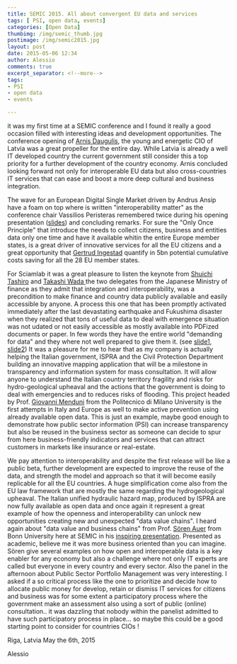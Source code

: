 ```yaml
---
title: SEMIC 2015. All about convergent EU data and services
tags: [ PSI, open data, events]
categories: [Open Data]
thumbimg: /img/semic_thumb.jpg
postimage: /img/semic2015.jpg
layout: post
date: 2015-05-06 12:34
author: Alessio
comments: true
excerpt_separator: <!--more-->
tags:
- PSI
- open data
- events

---
```

it was my first time at a SEMIC conference and I found it really a good occasion filled with interesting ideas and development opportunities. The conference opening of [Arnis Daugulis](https://mobile.twitter.com/arnis_daugulis), the young and energetic CIO of Latvia was a great propeller for the entire day. While Latvia is already a well IT developed country the current government still consider this a top priority for a further development of the country economy. Arnis concluded looking forward not only for interoperable EU data but also cross-countries IT services that can ease and boost a more deep cultural and business integration.

The wave for an European Digital Single Market driven by Andrus Ansip have a foam on top where is written "interoperability matter" as the conference chair Vassilios Peristeras remembered twice during his opening presentation ([slides](https://joinup.ec.europa.eu/sites/default/files/isa_field_path/presentation_by_vassilios_peristeras-_enterprise_information_management_and_service_portfolio_management_for_the_public_sector.pdf)) and concluding remarks.  For sure the "Only Once Principle" that introduce the needs to collect citizens, business and entities data only one time and have it available whitin the entire Europe member states, is a great driver of innovative services for all the EU citizens and a great opportunity that [Gertrud Ingestad](https://www.linkedin.com/pub/gertrud-ingestad/5/816/b54) quantify in 5bn potential cumulative costs saving for all the 28 EU member states.

For Sciamlab it was a great pleasure to listen the keynote from [Shuichi Tashiro](https://www.linkedin.com/pub/shuichi-tashiro/3/34/8b3) and [Takashi Wada ](https://www.linkedin.com/pub/takashi-wada/46/768/b70) the two delegates from the Japanese Ministry of finance as they admit that integration and interoperability, was a precondition to make finance and country data publicly available and easily accessible by anyone. A process this one that has been promptly activated immediately after the last devastating earthquake and Fukushima disaster when they realized that tons of useful data to deal with emergence situation was not udated or not easily accessible as mostly available into PDFized documents or paper. In few words they have the entire world "demanding for data" and they where not well prepared to give them it. (see [slide1](https://joinup.ec.europa.eu/sites/default/files/isa_field_path/presentation_by_shuichi_tashiro_-_japanese_common_vocabulary_project.pdf), [slide2](https://joinup.ec.europa.eu/sites/default/files/isa_field_path/presentation_by_takashi_wada-_japanese_common_vocabulary_project.pdf))
It was a pleasure for me to hear that as my company is actually helping the Italian government, ISPRA and the Civil Protection Department building an innovative mapping application that will be a milestone in transparency and information system for mass consultation. It will allow anyone to understand the Italian country territory fragility and risks for hydro-geological upheaval and the actions that the government is doing to deal with emergencies and to reduces risks of flooding. This project headed by Prof. [Giovanni Menduni](http://twitter.com/giovannimenduni) from the Politecnico di Milano University is the first attempts in Italy and Europe as well to make active prevention using already available open data. This is just an example, maybe good enough to demonstrate how public sector information (PSI) can increase transparency but also be reused in the business sector as someone can decide to spur from here  business-friendly indicators and services that can attract customers in markets like insurance or real-estate.

We pay attention to interoperability and despite the first release will be like a public beta, further development are expected to improve the reuse of the data, and strength the model and approach so that it will become easily replicable for all the EU countries.
A huge simplification come also from the EU law framework that are mostly the same regarding the hydrogeological upheaval. The Italian unified hydraulic hazard map, produced by ISPRA are now fully available as open data and once again it represent a great example of how the openness and interoperability can unlock new opportunities creating new and unexpected "data value chains". I heard again about "data value and business chains" from Prof. [Sören Auer](http://eis.iai.uni-bonn.de/SoerenAuer.html) from Bonn University here at SEMIC in his [inspiring presentation](https://joinup.ec.europa.eu/sites/default/files/isa_field_path/presentation_by_soren_auer_-_creating_data_value_chains_by_linking_enterprise_data.pdf). Presented as academic, believe me it was more business oriented than you can imagine. Sören give several examples on how open and interoperable data is a key enabler for any economy but also a challenge where not only IT experts are called but everyone in every country and every sector.
Also the panel in the afternoon about Public Sector Portfolio Management was very interesting. I asked  if a so critical process like the one to prioritize and decide how to allocate public money for develop, retain or dismiss IT services for citizens and business was for some extent a participatory process where the government make an assessment also using a sort of public (online) consultation.. it was dazzling that nobody within the panelist admitted to have such participatory process in place... so maybe this could be a good starting point to consider for countries CIOs !

Riga, Latvia 
May the 6th, 2015

Alessio
